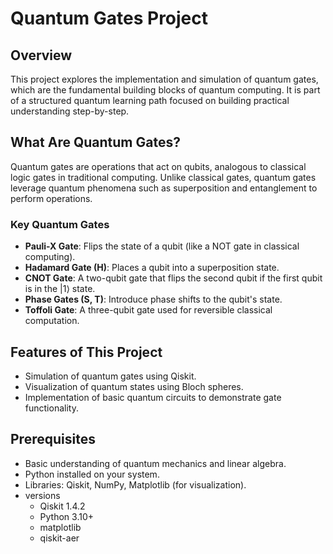 # Quantum Gates Project

## Overview
This project explores the implementation and simulation of quantum gates, which are the fundamental building blocks of quantum computing. It is part of a structured quantum learning path focused on building practical understanding step-by-step.

## What Are Quantum Gates?
Quantum gates are operations that act on qubits, analogous to classical logic gates in traditional computing. Unlike classical gates, quantum gates leverage quantum phenomena such as superposition and entanglement to perform operations.

### Key Quantum Gates
- **Pauli-X Gate**: Flips the state of a qubit (like a NOT gate in classical computing).
- **Hadamard Gate (H)**: Places a qubit into a superposition state.
- **CNOT Gate**: A two-qubit gate that flips the second qubit if the first qubit is in the |1⟩ state.
- **Phase Gates (S, T)**: Introduce phase shifts to the qubit's state.
- **Toffoli Gate**: A three-qubit gate used for reversible classical computation.

## Features of This Project
- Simulation of quantum gates using Qiskit.
- Visualization of quantum states using Bloch spheres.
- Implementation of basic quantum circuits to demonstrate gate functionality.

## Prerequisites
- Basic understanding of quantum mechanics and linear algebra.
- Python installed on your system.
- Libraries: Qiskit, NumPy, Matplotlib (for visualization).
- versions
    - Qiskit 1.4.2
    - Python 3.10+
    - matplotlib
    - qiskit-aer
